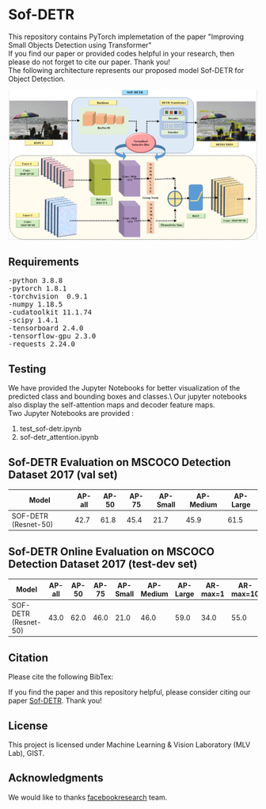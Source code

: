 # Sof-DETR
This repository contains PyTorch implemetation of the paper "Improving Small Objects Detection using Transformer" \
If you find our paper or provided codes helpful in your research, then please do not forget to cite our paper. Thank you! \
The following architecture represents our proposed model Sof-DETR for Object Detection. 

![alt text](https://github.com/shikha-gist/Sof-DETR/blob/main/model/sof-detr-model.JPG)

## Requirements
<pre>
-python 3.8.8  
-pytorch 1.8.1
-torchvision  0.9.1
-numpy 1.18.5
-cudatoolkit 11.1.74
-scipy 1.4.1
-tensorboard 2.4.0
-tensorflow-gpu 2.3.0
-requests 2.24.0
</pre>

## Testing
We have provided the Jupyter Notebooks for better visualization of the predicted class and bounding boxes and classes.\ 
Our jupyter notebooks also display the self-attention maps and decoder feature maps.\
Two Jupyter Notebooks are provided :
1. test_sof-detr.ipynb
2. sof-detr_attention.ipynb




## Sof-DETR Evaluation on MSCOCO Detection Dataset 2017  (val set)
Model |AP-all | AP-50| AP-75 | AP-Small | AP-Medium | AP-Large 
--- | --- | --- | --- |--- |--- |--- 
SOF-DETR (Resnet-50) | 42.7 | 61.8 | 45.4 | 21.7 | 45.9 | 61.5

## Sof-DETR Online Evaluation on MSCOCO Detection Dataset 2017  (test-dev set)
Model |AP-all | AP-50| AP-75 | AP-Small | AP-Medium | AP-Large | AR-max=1 | AR-max=10| AR-max=100 | AR-Small | AR-Medium | AR-Large 
--- | --- | --- | --- |--- |--- |--- | --- | --- | --- | --- |--- |--- 
SOF-DETR (Resnet-50) | 43.0 | 62.0 | 46.0 | 21.0 | 46.0 | 59.0  | 34.0 | 55.0 | 59.0  | 32.0 | 64.0  | 81.0 



## Citation
Please cite the following BibTex: 

If you find the paper and this repository helpful, please consider citing our paper [Sof-DETR](https://www.techrxiv.org/articles/preprint/Improving_Small_Objects_Detection_using_Transformer/16921000). Thank you!


## License
This project is licensed under Machine Learning & Vision Laboratory (MLV Lab), GIST. 


## Acknowledgments
We would like to thanks [facebookresearch](https://github.com/facebookresearch/detr) team.

